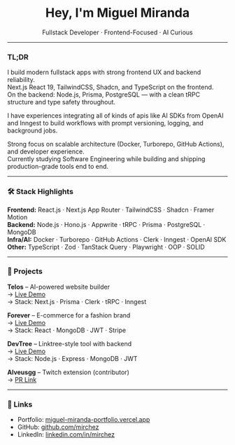 <h1 align="center">Hey, I'm Miguel Miranda</h1>
<p align="center">Fullstack Developer · Frontend-Focused · AI Curious</p>

---

###  TL;DR

I build modern fullstack apps with strong frontend UX and backend reliability.  
Next.js React 19, TailwindCSS, Shadcn, and TypeScript on the frontend.  
On the backend: Node.js, Prisma, PostgreSQL — with a clean tRPC structure and type safety throughout.

I have experiences integrating all of kinds of apis  like AI SDKs from OpenAI and Inngest to build workflows with prompt versioning, logging, and background jobs.

Strong focus on scalable architecture (Docker, Turborepo, GitHub Actions), and developer experience.  
Currently studying Software Engineering while building and shipping production-grade tools end to end.

---

### 🛠️ Stack Highlights

**Frontend:** React.js · Next.js App Router · TailwindCSS · Shadcn · Framer Motion  
**Backend:** Node.js · Hono.js · Appwrite · tRPC · Prisma · PostgreSQL · MongoDB  
**Infra/AI:** Docker · Turborepo · GitHub Actions · Clerk · Inngest · OpenAI SDK  
**Other:** TypeScript · Zod · TanStack Query · Playwright · OOP · SOLID

---

### 🚀 Projects

**Telos** – AI-powered website builder  
→ [Live Demo](https://telos-steel.vercel.app)  
→ Stack: Next.js · Prisma · Clerk · tRPC · Inngest

**Forever** – E-commerce for a fashion brand  
→ [Live Demo](https://forever-ecommerce-teal.vercel.app)  
→ Stack: React · MongoDB · JWT · Stripe

**DevTree** – Linktree-style tool with backend  
→ [Live Demo](https://devtree-miguel-miranda.netlify.app)  
→ Stack: Node.js · Express · MongoDB · JWT

**Alveusgg** – Twitch extension (contributor)  
→ [PR Link](https://github.com/alveusgg/extension/pull/257)

---

### 🔗 Links

- Portfolio: [miguel-miranda-portfolio.vercel.app](https://miguel-miranda-portfolio.vercel.app)  
- GitHub: [github.com/mirchez](https://github.com/mirchez)  
- LinkedIn: [linkedin.com/in/mirchez](https://www.linkedin.com/in/mirchez)

